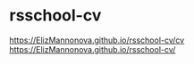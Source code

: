 # rsschool-cv
https://ElizMannonova.github.io/rsschool-cv/cv
https://ElizMannonova.github.io/rsschool-cv/
